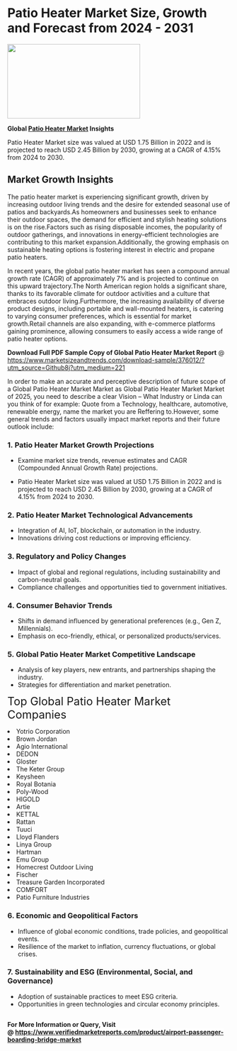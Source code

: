 <H1>Patio Heater Market Size, Growth and Forecast from 2024 - 2031</H1><img class="aligncenter size-medium wp-image-584254" src="https://thirdeyenews.in/wp-content/uploads/2024/09/Global-Market-Research-300x168.jpeg" alt="" width="300" height="168" /><p><strong>Global&nbsp;<a href="https://www.marketsizeandtrends.com/download-sample/376012/?utm_source=Github8j?utm_medium=221">Patio Heater Market</a> Insights</strong></p><p>Patio Heater Market size was valued at USD 1.75 Billion in 2022 and is projected to reach USD 2.45 Billion by 2030, growing at a CAGR of 4.15% from 2024 to 2030.</p><p><h2>Market Growth Insights</h2> <p>The patio heater market is experiencing significant growth, driven by increasing outdoor living trends and the desire for extended seasonal use of patios and backyards.As homeowners and businesses seek to enhance their outdoor spaces, the demand for efficient and stylish heating solutions is on the rise.Factors such as rising disposable incomes, the popularity of outdoor gatherings, and innovations in energy-efficient technologies are contributing to this market expansion.Additionally, the growing emphasis on sustainable heating options is fostering interest in electric and propane patio heaters.</p> <p>In recent years, the global patio heater market has seen a compound annual growth rate (CAGR) of approximately 7% and is projected to continue on this upward trajectory.The North American region holds a significant share, thanks to its favorable climate for outdoor activities and a culture that embraces outdoor living.Furthermore, the increasing availability of diverse product designs, including portable and wall-mounted heaters, is catering to varying consumer preferences, which is essential for market growth.Retail channels are also expanding, with e-commerce platforms gaining prominence, allowing consumers to easily access a wide range of patio heater options.</p> <p><span class=""><strong>Download Full PDF Sample Copy of Global Patio Heater Market Report</strong> @ <a href="https://www.marketsizeandtrends.com/download-sample/376012/?utm_source=Github8j?utm_medium=221" target="_blank">https://www.marketsizeandtrends.com/download-sample/376012/?utm_source=Github8j?utm_medium=221</a></span></p><p>In order to make an accurate and perceptive description of future scope of a Global&nbsp;Patio Heater Market Market as Global&nbsp;Patio Heater Market Market of 2025, you need to describe a clear Vision &ndash; What Industry or Linda can you think of for example: Quote from a Technology, healthcare, automotive, renewable energy, name the market you are Reffering to.However, some general trends and factors usually impact market reports and their future outlook include:</p><h3>1.&nbsp;<strong>Patio Heater Market Growth Projections</strong></h3><ul><li>Examine market size trends, revenue estimates and CAGR (Compounded Annual Growth Rate) projections.</li><li><p>Patio Heater Market size was valued at USD 1.75 Billion in 2022 and is projected to reach USD 2.45 Billion by 2030, growing at a CAGR of 4.15% from 2024 to 2030.</p></li></ul><h3>2.&nbsp;<strong>Patio Heater Market Technological Advancements</strong></h3><ul><li>Integration of AI, IoT, blockchain, or automation in the industry.</li><li>Innovations driving cost reductions or improving efficiency.</li></ul><h3>3.&nbsp;<strong>Regulatory and Policy Changes</strong></h3><ul><li>Impact of global and regional regulations, including sustainability and carbon-neutral goals.</li><li>Compliance challenges and opportunities tied to government initiatives.</li></ul><h3>4.&nbsp;<strong>Consumer Behavior Trends</strong></h3><ul><li>Shifts in demand influenced by generational preferences (e.g., Gen Z, Millennials).</li><li>Emphasis on eco-friendly, ethical, or personalized products/services.</li></ul><h3>5.&nbsp;<strong>Global Patio Heater Market Competitive Landscape</strong></h3><ul><li>Analysis of key players, new entrants, and partnerships shaping the industry.</li><li>Strategies for differentiation and market penetration.</li></ul><p data-pm-slice="1 1 []"><span style="color: inherit; font-family: inherit; font-size: 25px;">Top Global Patio Heater Market Companies</span></p><div class="" data-test-id=""><p><li>Yotrio Corporation</li><li> Brown Jordan</li><li> Agio International</li><li> DEDON</li><li> Gloster</li><li> The Keter Group</li><li> Keysheen</li><li> Royal Botania</li><li> Poly-Wood</li><li> HIGOLD</li><li> Artie</li><li> KETTAL</li><li> Rattan</li><li> Tuuci</li><li> Lloyd Flanders</li><li> Linya Group</li><li> Hartman</li><li> Emu Group</li><li> Homecrest Outdoor Living</li><li> Fischer</li><li> Treasure Garden Incorporated</li><li> COMFORT</li><li> Patio Furniture Industries</li></p></div><h3>6.&nbsp;<strong>Economic and Geopolitical Factors</strong></h3><ul><li>Influence of global economic conditions, trade policies, and geopolitical events.</li><li>Resilience of the market to inflation, currency fluctuations, or global crises.</li></ul><h3>7.&nbsp;<strong>Sustainability and ESG (Environmental, Social, and Governance)</strong></h3><ul><li>Adoption of sustainable practices to meet ESG criteria.</li><li>Opportunities in green technologies and circular economy principles.</li></ul><h2><strong style="font-size: 14px;">For More Information or Query, Visit @&nbsp;</strong><a style="background-color: #ffffff; font-size: 14px;" href="https://www.marketsizeandtrends.com/report/patio-heater-market/" target="_blank">https://www.verifiedmarketreports.com/product/airport-passenger-boarding-bridge-market</a></h2>